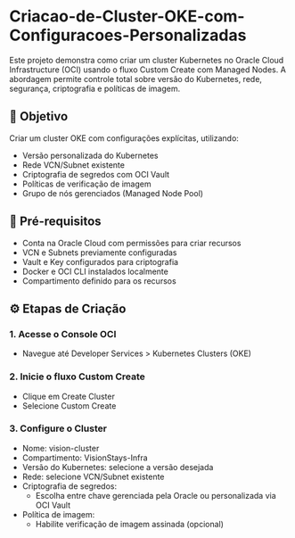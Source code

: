 # Criacao-de-Cluster-OKE-com-Configuracoes-Personalizadas

Este projeto demonstra como criar um cluster Kubernetes no Oracle Cloud Infrastructure (OCI) usando o fluxo Custom Create com Managed Nodes. A abordagem permite controle total sobre versão do Kubernetes, rede, segurança, criptografia e políticas de imagem.

## 🚀 Objetivo

Criar um cluster OKE com configurações explícitas, utilizando:

- Versão personalizada do Kubernetes
- Rede VCN/Subnet existente
- Criptografia de segredos com OCI Vault
- Políticas de verificação de imagem
- Grupo de nós gerenciados (Managed Node Pool)

## 🧱 Pré-requisitos

- Conta na Oracle Cloud com permissões para criar recursos
- VCN e Subnets previamente configuradas
- Vault e Key configurados para criptografia
- Docker e OCI CLI instalados localmente
- Compartimento definido para os recursos

## ⚙️ Etapas de Criação

### 1. Acesse o Console OCI

- Navegue até Developer Services > Kubernetes Clusters (OKE)

### 2. Inicie o fluxo Custom Create

- Clique em Create Cluster
- Selecione Custom Create

### 3. Configure o Cluster

- Nome: vision-cluster
- Compartimento: VisionStays-Infra
- Versão do Kubernetes: selecione a versão desejada
- Rede: selecione VCN/Subnet existente
- Criptografia de segredos:
   - Escolha entre chave gerenciada pela Oracle ou personalizada via OCI Vault
- Política de imagem:
   - Habilite verificação de imagem assinada (opcional)

